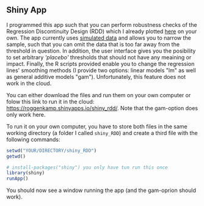 ## Shiny App  

I programmed this app such that you can perform robustness checks of the Regression Discontinuity Design (RDD) which I already plotted [here](https://github.com/Howquez/The-hidden-Benefits-of-Monitoring/blob/master/Figures/06_RDD.pdf) on your own.
The app currently uses [simulated data](https://github.com/Howquez/The-hidden-Benefits-of-Monitoring/tree/master/Simulated_Data) and allows you to narrow the sample, such that you can omit the data that is too far away from the threshold in question. In addition, the user interface gives you the posibility to set arbitrary *'placebo'* thresholds that should not have any meaining or impact. Finally, the R scripts provided enable you to change the regression lines' smoothing methods (I provide two options: linear models "lm" as well as general additive models "gam"). Unfortunately, this feature does not work in the cloud.

You can either download the files and run them on your own computer or folow this link to run it in the cloud: https://roggenkamp.shinyapps.io/shiny_rdd/. Note that the gam-option does only work here.

To run it on your own computer, you have to store both files in the same working directory (a folder I called `shiny_RDD`) and create a third file with the following commands:

```R
setwd("YOUR/DIRECTORY/shiny_RDD")
getwd()

# install-packages("shiny") you only have tun run this once
library(shiny)
runApp()
```
You should now see a window running the app (and the gam-oprion should work).
